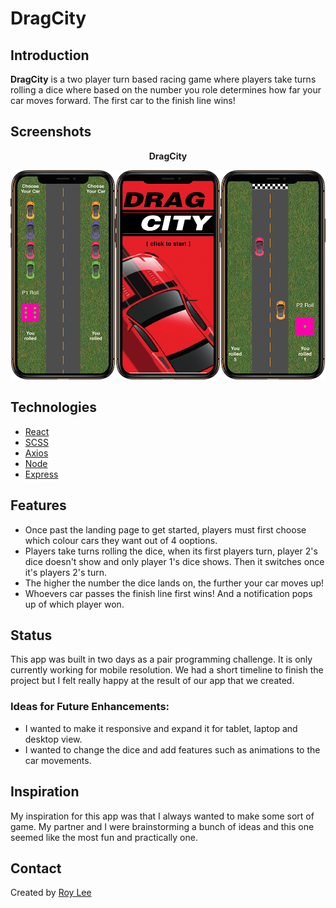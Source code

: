# DragCity

## Introduction

**DragCity** is a two player turn based racing game where players take turns rolling a dice where based on the number you role determines how far your car moves forward. The first car to the finish line wins!

## Screenshots

<p style="text-align: center; font-weight: bold;">DragCity</p>

![Screenshot 1](Client/src/drag-horizontal.png)


## Technologies

- [React](https://reactjs.org)
- [SCSS](https://sass-lang.com/)
- [Axios](https://github.com/axios/axios)
- [Node](https://nodejs.org/en/)
- [Express](https://expressjs.com/)

## Features

- Once past the landing page to get started, players must first choose which colour cars they want out of 4 ooptions.
- Players take turns rolling the dice, when its first players turn, player 2's dice doesn't show and only player 1's dice shows. Then it switches once it's players 2's turn.
- The higher the number the dice lands on, the further your car moves up!
- Whoevers car passes the finish line first wins! And a notification pops up of which player won.

## Status

This app was built in two days as a pair programming challenge. It is only currently working for mobile resolution. We had a short timeline to finish the project but I felt really happy at the result of our app that we created. 


### Ideas for Future Enhancements:

- I wanted to make it responsive and expand it for tablet, laptop and desktop view.
- I wanted to change the dice and add features such as animations to the car movements.


## Inspiration

My inspiration for this app was that I always wanted to make some sort of game. My partner and I were brainstorming a bunch of ideas and this one seemed like the most fun and practically one. 

## Contact

Created by [Roy Lee](https://www.linkedin.com/in/roy-lee-jr/)